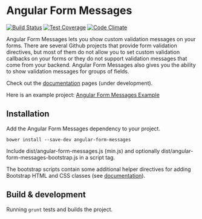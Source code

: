 # Angular Form Messages

[![Build Status](https://travis-ci.org/xebia/angular-form-messages.svg?branch=master)](https://travis-ci.org/xebia/angular-form-messages)
[![Test Coverage](https://codeclimate.com/github/xebia/angular-form-messages/badges/coverage.svg)](https://codeclimate.com/github/xebia/angular-form-messages)
[![Code Climate](https://codeclimate.com/github/xebia/angular-form-messages/badges/gpa.svg)](https://codeclimate.com/github/xebia/angular-form-messages)

Angular Form Messages lets you show custom validation messages on your forms. There are several Github projects that provide form validation directives,
but most of them do not allow you to set custom validation callbacks on your forms or they do not support validation messages that come from your backend.
Angular Form Messages also gives you the ability to show validation messages for groups of fields.

Check out the [documentation](http://xebia.github.io/angular-form-messages) pages (under development).

Here is an example project: [Angular Form Messages Example](http://github.com/xebia/angular-form-messages-example)

## Installation

Add the Angular Form Messages dependency to your project.

`bower install --save-dev angular-form-messages`

Include dist/angular-form-messages.js (min.js) and optionally dist/angular-form-messages-bootstrap.js in a script tag.

The bootstrap scripts contain some additional helper directives for adding Bootstrap HTML and CSS classes
(see [documentation](http://xebia.github.io/angular-form-messages/#/api/angularFormMessagesBootstrap)).

## Build & development

Running `grunt` tests and builds the project.
